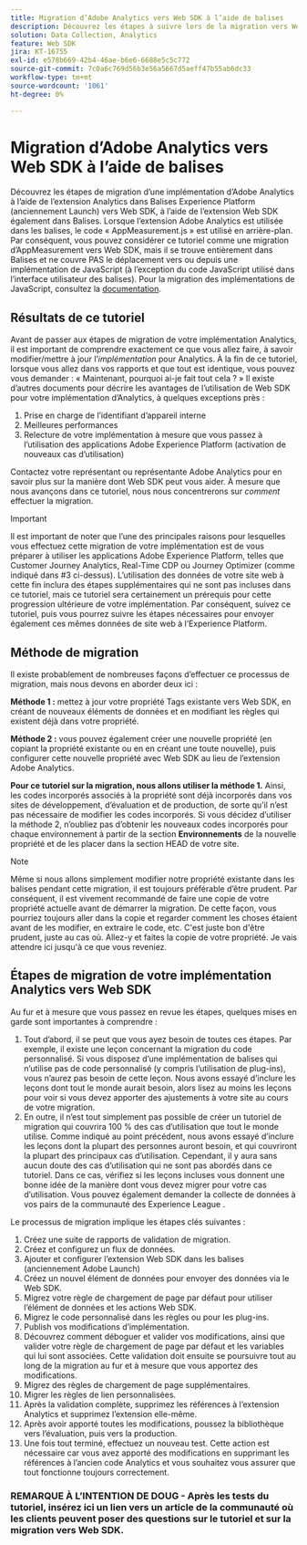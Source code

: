```yaml
---
title: Migration d’Adobe Analytics vers Web SDK à l’aide de balises
description: Découvrez les étapes à suivre lors de la migration vers Web SDK, ainsi que les décisions qui devront être prises en cours de route.
solution: Data Collection, Analytics
feature: Web SDK
jira: KT-16755
exl-id: e578b669-42b4-46ae-b6e6-6688e5c5c772
source-git-commit: 7c0a6c769d56b3e56a5667d5aeff47b55ab6dc33
workflow-type: tm+mt
source-wordcount: '1061'
ht-degree: 0%

---
```


# Migration d’Adobe Analytics vers Web SDK à l’aide de balises

Découvrez les étapes de migration d’une implémentation d’Adobe Analytics à l’aide de l’extension Analytics dans Balises Experience Platform (anciennement Launch) vers Web SDK, à l’aide de l’extension Web SDK également dans Balises. Lorsque l’extension Adobe Analytics est utilisée dans les balises, le code « AppMeasurement.js » est utilisé en arrière-plan. Par conséquent, vous pouvez considérer ce tutoriel comme une migration d’AppMeasurement vers Web SDK, mais il se trouve entièrement dans Balises et ne couvre PAS le déplacement vers ou depuis une implémentation de JavaScript (à l’exception du code JavaScript utilisé dans l’interface utilisateur des balises). Pour la migration des implémentations de JavaScript, consultez la [documentation](https://experienceleague.adobe.com/en/docs/analytics/implementation/aep-edge/web-sdk/appmeasurement-to-web-sdk).

## Résultats de ce tutoriel

Avant de passer aux étapes de migration de votre implémentation Analytics, il est important de comprendre exactement ce que vous allez faire, à savoir modifier/mettre à jour l’_implémentation_ pour Analytics. À la fin de ce tutoriel, lorsque vous allez dans vos rapports et que tout est identique, vous pouvez vous demander : « Maintenant, pourquoi ai-je fait tout cela ? » Il existe d’autres documents pour décrire les avantages de l’utilisation de Web SDK pour votre implémentation d’Analytics, à quelques exceptions près :

1. Prise en charge de l’identifiant d’appareil interne
1. Meilleures performances
1. Relecture de votre implémentation à mesure que vous passez à l’utilisation des applications Adobe Experience Platform (activation de nouveaux cas d’utilisation)

Contactez votre représentant ou représentante Adobe Analytics pour en savoir plus sur la manière dont Web SDK peut vous aider. À mesure que nous avançons dans ce tutoriel, nous nous concentrerons sur _comment_ effectuer la migration.

>[!IMPORTANT]
>
>Il est important de noter que l’une des principales raisons pour lesquelles vous effectuez cette migration de votre implémentation est de vous préparer à utiliser les applications Adobe Experience Platform, telles que Customer Journey Analytics, Real-Time CDP ou Journey Optimizer (comme indiqué dans #3 ci-dessus). L’utilisation des données de votre site web à cette fin inclura des étapes supplémentaires qui ne sont pas incluses dans ce tutoriel, mais ce tutoriel sera certainement un prérequis pour cette progression ultérieure de votre implémentation. Par conséquent, suivez ce tutoriel, puis vous pourrez suivre les étapes nécessaires pour envoyer également ces mêmes données de site web à l’Experience Platform.

## Méthode de migration

Il existe probablement de nombreuses façons d’effectuer ce processus de migration, mais nous devons en aborder deux ici :

**Méthode 1 :** mettez à jour votre propriété Tags existante vers Web SDK, en créant de nouveaux éléments de données et en modifiant les règles qui existent déjà dans votre propriété.

**Méthode 2 :** vous pouvez également créer une nouvelle propriété (en copiant la propriété existante ou en en créant une toute nouvelle), puis configurer cette nouvelle propriété avec Web SDK au lieu de l’extension Adobe Analytics.

**Pour ce tutoriel sur la migration, nous allons utiliser la méthode 1.** Ainsi, les codes incorporés associés à la propriété sont déjà incorporés dans vos sites de développement, d’évaluation et de production, de sorte qu’il n’est pas nécessaire de modifier les codes incorporés. Si vous décidez d’utiliser la méthode 2, n’oubliez pas d’obtenir les nouveaux codes incorporés pour chaque environnement à partir de la section **Environnements** de la nouvelle propriété et de les placer dans la section HEAD de votre site.

>[!NOTE]
>
>Même si nous allons simplement modifier notre propriété existante dans les balises pendant cette migration, il est toujours préférable d’être prudent. Par conséquent, il est vivement recommandé de faire une copie de votre propriété actuelle avant de démarrer la migration. De cette façon, vous pourriez toujours aller dans la copie et regarder comment les choses étaient avant de les modifier, en extraire le code, etc.
>C&#39;est juste bon d&#39;être prudent, juste au cas où. Allez-y et faites la copie de votre propriété. Je vais attendre ici jusqu&#39;à ce que vous reveniez.

## Étapes de migration de votre implémentation Analytics vers Web SDK

Au fur et à mesure que vous passez en revue les étapes, quelques mises en garde sont importantes à comprendre :

1. Tout d’abord, il se peut que vous ayez besoin de toutes ces étapes. Par exemple, il existe une leçon concernant la migration du code personnalisé. Si vous disposez d’une implémentation de balises qui n’utilise pas de code personnalisé (y compris l’utilisation de plug-ins), vous n’aurez pas besoin de cette leçon. Nous avons essayé d’inclure les leçons dont tout le monde aurait besoin, alors lisez au moins les leçons pour voir si vous devez apporter des ajustements à votre site au cours de votre migration.
1. En outre, il n’est tout simplement pas possible de créer un tutoriel de migration qui couvrira 100 % des cas d’utilisation que tout le monde utilise. Comme indiqué au point précédent, nous avons essayé d’inclure les leçons dont la plupart des personnes auront besoin, et qui couvriront la plupart des principaux cas d’utilisation. Cependant, il y aura sans aucun doute des cas d’utilisation qui ne sont pas abordés dans ce tutoriel. Dans ce cas, vérifiez si les leçons incluses vous donnent une bonne idée de la manière dont vous devez migrer pour votre cas d’utilisation. Vous pouvez également demander la collecte de données à vos pairs de la communauté des Experience League [](https://experienceleaguecommunities.adobe.com/t5/adobe-experience-platform-data/ct-p/adobe-launch-community).

Le processus de migration implique les étapes clés suivantes :

1. Créez une suite de rapports de validation de migration.
1. Créez et configurez un flux de données.
1. Ajouter et configurer l’extension Web SDK dans les balises (anciennement Adobe Launch)
1. Créez un nouvel élément de données pour envoyer des données via le Web SDK.
1. Migrez votre règle de chargement de page par défaut pour utiliser l’élément de données et les actions Web SDK.
1. Migrez le code personnalisé dans les règles ou pour les plug-ins.
1. Publish vos modifications d’implémentation.
1. Découvrez comment déboguer et valider vos modifications, ainsi que valider votre règle de chargement de page par défaut et les variables qui lui sont associées. Cette validation doit ensuite se poursuivre tout au long de la migration au fur et à mesure que vous apportez des modifications.
1. Migrez des règles de chargement de page supplémentaires.
1. Migrer les règles de lien personnalisées.
1. Après la validation complète, supprimez les références à l’extension Analytics et supprimez l’extension elle-même.
1. Après avoir apporté toutes les modifications, poussez la bibliothèque vers l’évaluation, puis vers la production.
1. Une fois tout terminé, effectuez un nouveau test. Cette action est nécessaire car vous avez apporté des modifications en supprimant les références à l’ancien code Analytics et vous souhaitez vous assurer que tout fonctionne toujours correctement.


### REMARQUE À L’INTENTION DE DOUG - Après les tests du tutoriel, insérez ici un lien vers un article de la communauté où les clients peuvent poser des questions sur le tutoriel et sur la migration vers Web SDK.
